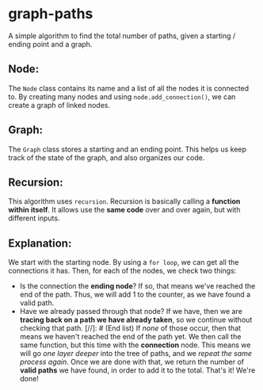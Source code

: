 # graph-paths

A simple algorithm to find the total number of paths, given a starting / ending point and a graph.

## Node:

The `Node` class contains its name and a list of all the nodes it is connected to. By creating many nodes and using `node.add_connection()`, we can create a graph of linked nodes.

## Graph:

The `Graph` class stores a starting and an ending point. This helps us keep track of the state of the graph, and also organizes our code.

## Recursion:

This algorithm uses `recursion`. Recursion is basically calling a **function within itself**. It allows use the **same code** over and over again, but with different inputs.

## Explanation:

We start with the starting node. By using a `for loop`, we can get all the connections it has. Then, for each of the nodes, we check two things:

- Is the connection the **ending node**? If so, that means we've reached the end of the path. Thus, we will add 1 to the counter, as we have found a valid path.
- Have we already passed through that node? If we have, then we are **tracing back on a path we have already taken**, so we continue without checking that path.
  [//]: # (End list)
  If _none_ of those occur, then that means we haven't reached the end of the path yet. We then call the same function, but this time with the **connection** node. This means we will go _one layer deeper_ into the tree of paths, and we _repeat the same process again_.
  Once we are done with that, we return the number of **valid paths** we have found, in order to add it to the total.
  That's it! We're done!
